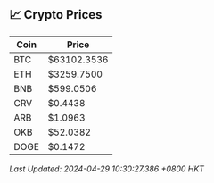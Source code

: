 ## 📈 Crypto Prices

| Coin | Price |
| ---- | ----- |
| BTC | $63102.3536 |
| ETH | $3259.7500 |
| BNB | $599.0506 |
| CRV | $0.4438 |
| ARB | $1.0963 |
| OKB | $52.0382 |
| DOGE | $0.1472 |

_Last Updated: 2024-04-29 10:30:27.386 +0800 HKT_